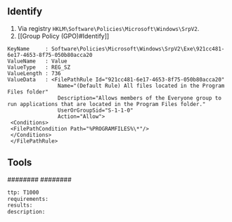 ## Identify 
1. Via registry `HKLM\Software\Policies\Microsoft\Windows\SrpV2`.
2. [[Group Policy (GPO)#Identify]]
```gpo
KeyName     : Software\Policies\Microsoft\Windows\SrpV2\Exe\921cc481-6e17-4653-8f75-050b80acca20
ValueName   : Value
ValueType   : REG_SZ
ValueLength : 736
ValueData   : <FilePathRule Id="921cc481-6e17-4653-8f75-050b80acca20"
                Name="(Default Rule) All files located in the Program Files folder"
                Description="Allows members of the Everyone group to run applications that are located in the Program Files folder."
                UserOrGroupSid="S-1-1-0"
                Action="Allow">
 <Conditions>
 <FilePathCondition Path="%PROGRAMFILES%\*"/>
 </Conditions>
 </FilePathRule>
```


## Tools
########
########


```meta
ttp: T1000
requirements:
results: 
description: 
```